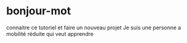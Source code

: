 # bonjour-mot
connaitre ce tutoriel et faire un nouveau projet
Je suis une personne a mobilité réduite
qui veut apprendre
